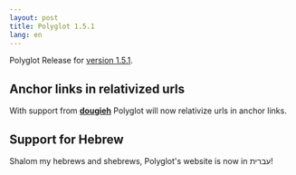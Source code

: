 ```yaml
---
layout: post
title: Polyglot 1.5.1
lang: en
---
```


Polyglot Release for [version 1.5.1](https://rubygems.org/gems/jekyll-polyglot/versions/1.5.1).

## Anchor links in relativized urls

With support from **[dougieh](https://github.com/dougieh)** Polyglot will now relativize urls in anchor links.

## Support for Hebrew

Shalom my hebrews and shebrews, Polyglot's website is now in עברית!